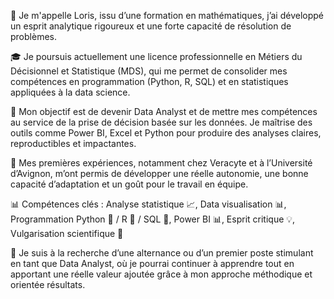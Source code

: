 👋 Je m'appelle Loris, issu d’une formation en mathématiques, j’ai développé un esprit analytique rigoureux et une forte capacité de résolution de problèmes.

🎓 Je poursuis actuellement une licence professionnelle en Métiers du Décisionnel et Statistique (MDS), qui me permet de consolider mes compétences en programmation (Python, R, SQL) et en statistiques appliquées à la data science.

🎯 Mon objectif est de devenir Data Analyst et de mettre mes compétences au service de la prise de décision basée sur les données. Je maîtrise des outils comme Power BI, Excel et Python pour produire des analyses claires, reproductibles et impactantes.

💼 Mes premières expériences, notamment chez Veracyte et à l’Université d’Avignon, m’ont permis de développer une réelle autonomie, une bonne capacité d’adaptation et un goût pour le travail en équipe.

📊 Compétences clés : Analyse statistique 📈, Data visualisation 📊, Programmation Python 🐍 / R 📘 / SQL 💾, Power BI 📊, Esprit critique 💡, Vulgarisation scientifique 🧠

🚀 Je suis à la recherche d’une alternance ou d’un premier poste stimulant en tant que Data Analyst, où je pourrai continuer à apprendre tout en apportant une réelle valeur ajoutée grâce à mon approche méthodique et orientée résultats.
